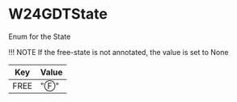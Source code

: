 # W24GDTState
Enum for the State

!!! NOTE
    If the free-state is not annotated, the value is set to None
    
| Key                           | Value     | 
|-------------------------------|-----------|
| FREE                    | "Ⓕ"      |


